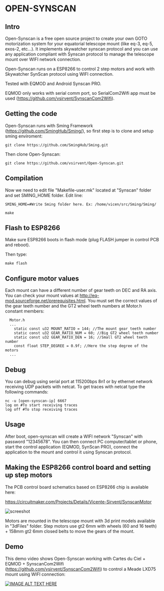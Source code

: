 # OPEN-SYNSCAN

## Intro

Open-Synscan is a free open source project to create your own GOTO motorization system for your equatorial telescope mount (like eq-3, eq-5, exos-2, etc...). It implements skywatcher synscan protocol and you can use any application compliant with Synscan protocol to manage the telescope mount over WIFI network connection.

Open-Synscan runs on a ESP8266 to control 2 step motors and work with Skywatcher SynScan protocol using WIFI connection.

Tested with EQMOD and Android Synscan PRO.

EQMOD only works with serial comm port, so SerialCom2Wifi app must be used (https://github.com/vsirvent/SynscanCom2Wifi).

## Getting the code

Open-Synscan runs with Sming Framework (https://github.com/SmingHub/Sming/), so first step is to clone and setup sming enviroment:

```
git clone https://github.com/SmingHub/Sming.git
```

Then clone Open-Synscan:

```
git clone https://github.com/vsirvent/Open-Synscan.git
```

## Compilation

Now we need to edit file "Makefile-user.mk" located at "Synscan" folder and set SMING_HOME folder. 
Edit line:

```
SMING_HOME=#Write Sming folder here. Ex: /home/vicen/src/Sming/Sming/
```

```
make
```

## Flash to ESP8266

Make sure ESP8266 boots in flash mode (plug FLASH jumper in control PCB and reboot).

Then type:

```
make flash
```

## Configure motor values

Each mount can have a different number of gear teeth on DEC and RA axis. You can check your mount values at <http://eq-mod.sourceforge.net/prerequisites.html>. You must set the correct values of the gear teeth number and the GT2 wheel teeth numbers at Motor.h constant members:

```
  Motor.h
  ...
	static const u32 MOUNT_RATIO = 144; //The mount gear teeth number
	static const u32 GEAR_RATIO_NUM = 60; //Big GT2 wheel teeth number
	static const u32 GEAR_RATIO_DEN = 16; //Small GT2 wheel teeth number
	const float STEP_DEGREE = 0.9f; //Here the step degree of the motors
  ...
```

## Debug

You can debug using serial port at 115200bps 8n1 or by ethernet network receiving UDP packets with netcat. To get traces with netcat type the following commands:

```
nc -u [open-synscan-ip] 6667
log on #To start receiving traces
log off #To stop receiving traces
```
## Usage

After boot, open-synscan will create a WIFI network "Synscan" with password "12345678". You can then connect PC computer/tablet or phone, start the control application (EQMOD, SynScan PRO), connect the application to the mount and control it using Synscan protocol.

## Making the ESP8266 control board and setting up step motors

The PCB control board schematics based on ESP8266 chip is available here:

https://circuitmaker.com/Projects/Details/Vicente-Sirvent/SynscanMotor

![screeshot](https://raw.githubusercontent.com/vsirvent/Open-Synscan/master/Hardware/open-synscan-3d.png)

Motors are mounted in the telescope mount with 3d print models available in "3dFiles" folder. Step motors use gt2 6mm with wheels (60 and 16 teeth) + 158mm gt2 6mm closed belts to move the gears of the mount.

## Demo

This demo video shows Open-Synscan working with Cartes du Ciel + EQMOD + SynscanCom2Wifi (https://github.com/vsirvent/SynscanCom2Wifi) to control a Meade LXD75 mount using WIFI connection:

[![IMAGE ALT TEXT HERE](https://img.youtube.com/vi/-moP3M088pw/0.jpg)](https://www.youtube.com/watch?v=-moP3M088pw)
